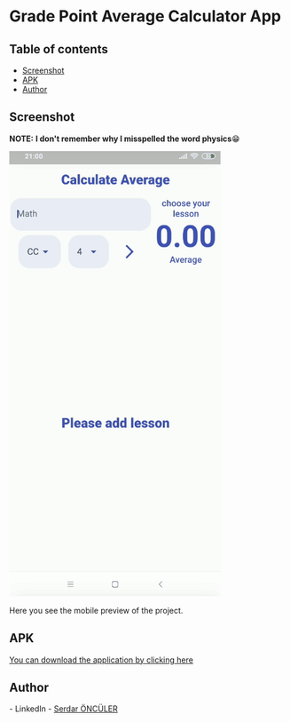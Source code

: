 # Grade Point Average Calculator App

## Table of contents



- [Screenshot](#screenshot)
- [APK](#apk)
- [Author](#author)

## Screenshot
**NOTE:** **I don't remember why I misspelled the word physics**😁

![](GIF/Animation.gif)

Here you see the mobile preview of the project.



## APK

[You can download the application by clicking here](https://drive.google.com/file/d/1gE4xhYx-vuai6-pltEYvs9ev8ezgOlTQ/view?usp=sharing)



## Author

\- LinkedIn - [Serdar ÖNCÜLER](https://www.linkedin.com/in/serdar-%C3%B6nc%C3%BCler-b88916184/)
